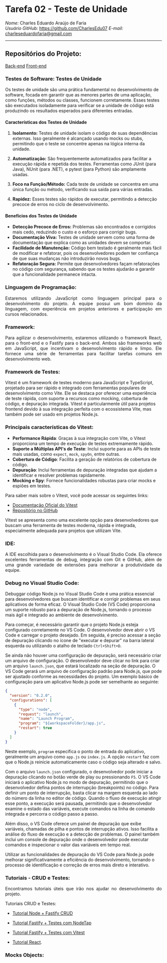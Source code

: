 # Tarefa 02 - Teste de Unidade

*Nome:* Charles Eduardo Araújo de Faria  
*Usuário GitHub:* https://github.com/CharlesEdu07 
*E-mail:* charleseduardofaria@gmail.com

---

## Repositórios do Projeto:

[Back-end](https://github.com/leonardobezrr/sig-estoque-back-end)
[Front-end](https://github.com/leonardobezrr/sig-estoque-front-end)

### Testes de Software: Testes de Unidade

Os testes de unidade são uma prática fundamental no desenvolvimento de software, focada em garantir que as menores partes de uma aplicação, como funções, métodos ou classes, funcionem corretamente. Esses testes são executados isoladamente para verificar se a unidade de código está produzindo os resultados esperados para diferentes entradas.

#### Características dos Testes de Unidade

1. **Isolamento:** Testes de unidade isolam o código de suas dependências externas. Isso geralmente é alcançado usando mocks ou stubs, permitindo que o teste se concentre apenas na lógica interna da unidade.

2. **Automatização:** São frequentemente automatizados para facilitar a execução rápida e repetida dos testes. Ferramentas como JUnit (para Java), NUnit (para .NET), e pytest (para Python) são amplamente usadas.

3. **Foco na Função/Método:** Cada teste de unidade se concentra em uma única função ou método, verificando sua saída para várias entradas.

4. **Rapidez:** Esses testes são rápidos de executar, permitindo a detecção precoce de erros no ciclo de desenvolvimento.

#### Benefícios dos Testes de Unidade

- **Detecção Precoce de Erros:** Problemas são encontrados e corrigidos mais cedo, reduzindo o custo e o esforço para corrigir bugs.
- **Documentação Viva:** Testes de unidade servem como uma forma de documentação que explica como as unidades devem se comportar.
- **Facilidade de Manutenção:** Código bem testado é geralmente mais fácil de modificar e refatorar, pois os desenvolvedores podem ter confiança de que suas mudanças não introduzirão novos bugs.
- **Refatoração Segura:** Permite que desenvolvedores façam refatorações no código com segurança, sabendo que os testes ajudarão a garantir que a funcionalidade permanece intacta.

### Linguagem de Programação:
<div style="text-align: justify">
Estaremos utilizando JavaScript como linguagem principal para o desenvolvimento do projeto. A equipe possui um bom domínio da linguagem, com experiência em projetos anteriores e participação em cursos relacionados.
</div>

### Framework:
<div style="text-align: justify">
Para agilizar o desenvolvimento, estaremos utilizando o framework React, para o front-end e o Fastify para o back-end. Ambos são frameworks web em JavaScript, que incentivam o desenvolvimento rápido e limpo. Ele fornece uma série de ferramentas para facilitar tarefas comuns em desenvolvimento web.
</div>

### Framework de Testes:

Vitest é um framework de testes moderno para JavaScript e TypeScript, projetado para ser rápido e integrado com ferramentas populares de desenvolvimento como Vite. Ele se destaca por oferecer uma experiência de teste rápida, com suporte a recursos como mocking, cobertura de código, e depuração integrada. Vitest é particularmente útil para projetos frontend devido à sua integração perfeita com o ecossistema Vite, mas também pode ser usado em projetos Node.js.

### Principais características do Vitest:
- **Performance Rápida**: Graças à sua integração com Vite, o Vitest proporciona um tempo de execução de testes extremamente rápido.
- **Suporte a Múltiplas API's de Teste**: Inclui suporte para as APIs de teste mais usadas, como `expect`, `mock`, `spyOn`, entre outras.
- **Cobertura de Código**: Facilita a geração de relatórios de cobertura de código.
- **Depuração**: Inclui ferramentas de depuração integradas que ajudam a identificar e resolver problemas rapidamente.
- **Mocking e Spy**: Fornece funcionalidades robustas para criar mocks e espiões em testes.

Para saber mais sobre o Vitest, você pode acessar os seguintes links:
- [Documentação Oficial do Vitest](https://vitest.dev/)
- [Repositório no GitHub](https://github.com/vitest-dev/vitest)

Vitest se apresenta como uma excelente opção para desenvolvedores que buscam uma ferramenta de testes moderna, rápida e integrada, especialmente adequada para projetos que utilizam Vite.

### IDE:
<div style="text-align: justify">
A IDE escolhida para o desenvolvimento é o Visual Studio Code. Ela oferece excelentes ferramentas de debug, integração com Git e GitHub, além de uma grande variedade de extensões para melhorar a produtividade da equipe.
</div>

### Debug no Visual Studio Code:

Debuggar código Node.js no Visual Studio Code é uma prática essencial para desenvolvedores que buscam identificar e corrigir problemas em seus aplicativos de forma eficaz. O Visual Studio Code (VS Code) proporciona um suporte robusto para a depuração de Node.js, tornando o processo mais ágil e integrado ao ambiente de desenvolvimento.

Para começar, é necessário garantir que o projeto Node.js esteja configurado corretamente no VS Code. O desenvolvedor deve abrir o VS Code e carregar o projeto desejado. Em seguida, é preciso acessar a seção de depuração clicando no ícone de "executar e depurar" na barra lateral esquerda ou utilizando o atalho de teclado `Ctrl+Shift+D`.

Se ainda não houver uma configuração de depuração, será necessário criar um arquivo de configuração. O desenvolvedor deve clicar no link para criar um arquivo `launch.json`, que estará localizado na seção de depuração. O VS Code gerará um arquivo de configuração padrão para Node.js, que pode ser ajustado conforme as necessidades do projeto. Um exemplo básico de configuração para um aplicativo Node.js pode ser semelhante ao seguinte:

```json
{
  "version": "0.2.0",
  "configurations": [
    {
      "type": "node",
      "request": "launch",
      "name": "Launch Program",
      "program": "${workspaceFolder}/app.js",
      "restart": true
    }
  ]
}
```

Neste exemplo, `program` especifica o ponto de entrada do aplicativo, geralmente um arquivo como `app.js` ou `index.js`. A opção `restart` faz com que o Node.js reinicie automaticamente caso o código seja alterado e salvo.

Com o arquivo `launch.json` configurado, o desenvolvedor pode iniciar a depuração clicando no botão verde de play ou pressionando `F5`. O VS Code iniciará o aplicativo Node.js no modo de depuração, permitindo que o desenvolvedor defina pontos de interrupção (breakpoints) no código. Para definir um ponto de interrupção, basta clicar na margem esquerda ao lado do número da linha no editor de código. Quando o fluxo de execução atingir esse ponto, a execução será pausada, permitindo que o desenvolvedor examine o estado das variáveis, execute comandos na linha de comando integrada e percorra o código passo a passo.

Além disso, o VS Code oferece um painel de depuração que exibe variáveis, chamadas de pilha e pontos de interrupção ativos. Isso facilita a análise do fluxo de execução e a detecção de problemas. O painel também inclui um console de depuração onde o desenvolvedor pode executar comandos e inspecionar o valor das variáveis em tempo real.

Utilizar as funcionalidades de depuração do VS Code para Node.js pode melhorar significativamente a eficiência do desenvolvimento, tornando o processo de identificação e correção de erros mais direto e interativo.


### Tutoriais - CRUD e Testes:
<div style="text-align: justify">
Encontramos tutoriais úteis que irão nos ajudar no desenvolvimento do projeto.
</div>

Tutoriais CRUD e Testes:
- [Tutorial Node + Fastify CRUD](https://www.youtube.com/watch?v=LMoMHP44-xM)

- [Tutorial Fastify + Testes com NodeTap]('https://www.youtube.com/watch?v=gq8ZQrBJb2M')

- [Tutorial Fastify + Testes com Vitest]('https://www.youtube.com/watch?v=0rew57rLIM8')

- [Tutorial React](https://www.youtube.com/watch?v=1bEbBkWc4-I&list=PL29TaWXah3iZktD5o1IHbc7JDqG_80iOm).

### Mocks Objects:
